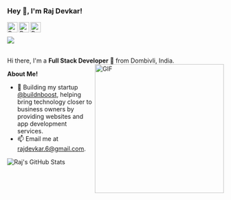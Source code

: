 <h3 title="hehehe"> Hey 👋, I'm Raj Devkar!</h3>

<a href="https://www.linkedin.com/in/rajdevkar99/">
  <img align="left" alt="Raj's LinkdeIn" width="24px" src="https://cdn.jsdelivr.net/npm/simple-icons@v3/icons/linkedin.svg" />
</a>
<a href="https://www.instagram.com/rajdevkar99/">
  <img align="left" alt="Raj's Instagram" width="24px" src="https://cdn.jsdelivr.net/npm/simple-icons@v3/icons/instagram.svg" />
</a>
<a href="https://www.facebook.com/rajdevkar">
  <img align="left" alt="Raj's Instagram" width="24px" src="https://cdn.jsdelivr.net/npm/simple-icons@v3/icons/facebook.svg" />
</a>
<br>
<br>
<img src="https://komarev.com/ghpvc/?username=rajdevkar&color=blue">
<br />
<br />

Hi there, I'm a **Full Stack Developer** 🚀 from Dombivli, India.
<img width="300" align="right" alt="GIF" src="https://media.tenor.com/qH2L1sCWG1AAAAAC/teemo-hi.gif" />

**About Me!**

- 🏢 Building my startup [@buildnboost](https://www.buildnboost.com), helping bring technology closer to business owners by providing websites and app development services.
- 📫 Email me at [rajdevkar.6@gmail.com](mailto:rajdevkar.6@gmail.com).

<!-- **Languages and Tools:**  

<code><img height="20" src="https://raw.githubusercontent.com/github/explore/80688e429a7d4ef2fca1e82350fe8e3517d3494d/topics/python/python.png"></code>
<code><img height="20" src="https://raw.githubusercontent.com/github/explore/80688e429a7d4ef2fca1e82350fe8e3517d3494d/topics/javascript/javascript.png"></code>
<code><img height="20" src="https://raw.githubusercontent.com/github/explore/80688e429a7d4ef2fca1e82350fe8e3517d3494d/topics/react/react.png"></code>
<code><img height="20" src="https://raw.githubusercontent.com/github/explore/80688e429a7d4ef2fca1e82350fe8e3517d3494d/topics/nodejs/nodejs.png"></code>
<code><img height="20" src="https://raw.githubusercontent.com/github/explore/80688e429a7d4ef2fca1e82350fe8e3517d3494d/topics/cpp/cpp.png"></code>
<code><img height="20" src="https://raw.githubusercontent.com/github/explore/80688e429a7d4ef2fca1e82350fe8e3517d3494d/topics/mysql/mysql.png"></code>

<code><img height="20" src="https://raw.githubusercontent.com/github/explore/80688e429a7d4ef2fca1e82350fe8e3517d3494d/topics/git/git.png"></code>
<code><img height="20" src="https://raw.githubusercontent.com/github/explore/80688e429a7d4ef2fca1e82350fe8e3517d3494d/topics/terminal/terminal.png"></code> -->

<img src="https://github-readme-stats.vercel.app/api?username=rajdevkar&show_icons=true&hide_border=true&count_private=true&theme=shades-of-purple&icon_color=fad000" alt="Raj's GitHub Stats">
